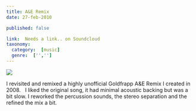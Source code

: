```yaml
---
title: A&E Remix
date: 27-feb-2010

published: false

link:  Needs a link.. on Soundcloud
taxonomy:
  category:  [music]
  genre:  ['','']
---
```


![](ae.jpg)

I revisited and remixed a highly unofficial Goldfrapp A&E Remix I created in 2008.   I liked the original song, it had minimal acoustic backing but was a bit slow.  I reworked the percussion sounds, the stereo separation and the refined the mix a bit. 


